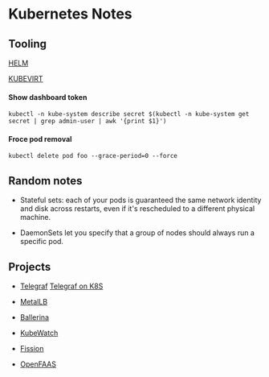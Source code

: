 # Kubernetes Notes

## Tooling 

[HELM](HELM.md)

[KUBEVIRT](KUBEVIRT.md)



#### Show dashboard token

```
kubectl -n kube-system describe secret $(kubectl -n kube-system get secret | grep admin-user | awk '{print $1}')
```

#### Froce pod removal

```
kubectl delete pod foo --grace-period=0 --force
```

## Random notes

* Stateful sets: each of your pods is guaranteed the same network identity and disk across restarts, even if it's rescheduled to a different physical machine.

* DaemonSets let you specify that a group of nodes should always run a specific pod.

## Projects

* [Telegraf](https://github.com/influxdata/telegraf) [Telegraf on K8S](https://github.com/influxdata/telegraf/tree/master/plugins/inputs/kubernetes)

* [MetalLB](https://github.com/google/metallb)

* [Ballerina](https://ballerina.io/)

* [KubeWatch](https://github.com/bitnami-labs/kubewatch)

* [Fission](https://fission.io/)

* [OpenFAAS](https://github.com/openfaas/faas)
